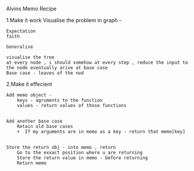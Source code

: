 Alvins Memo Recipe

1.Make it work
Visualise the problem in graph -

    Expectation
    faith

    Generalise

    visualise the tree
    at every node , i should somehow at every step , reduce the input to the node eventually arive at base case 
    Base case - leaves of the nod

2.Make it effecient

    Add memo object -
        keys - agruments to the function
        values - return values of those functions


    Add another base case
        Retain old base cases
        +  If my arguments are in memo as a key - return that memo[key]


    Store the return obj - into memo , return
        Go to the exxact position where u are returning
        Store the return value in memo - before returning
        Return memo
